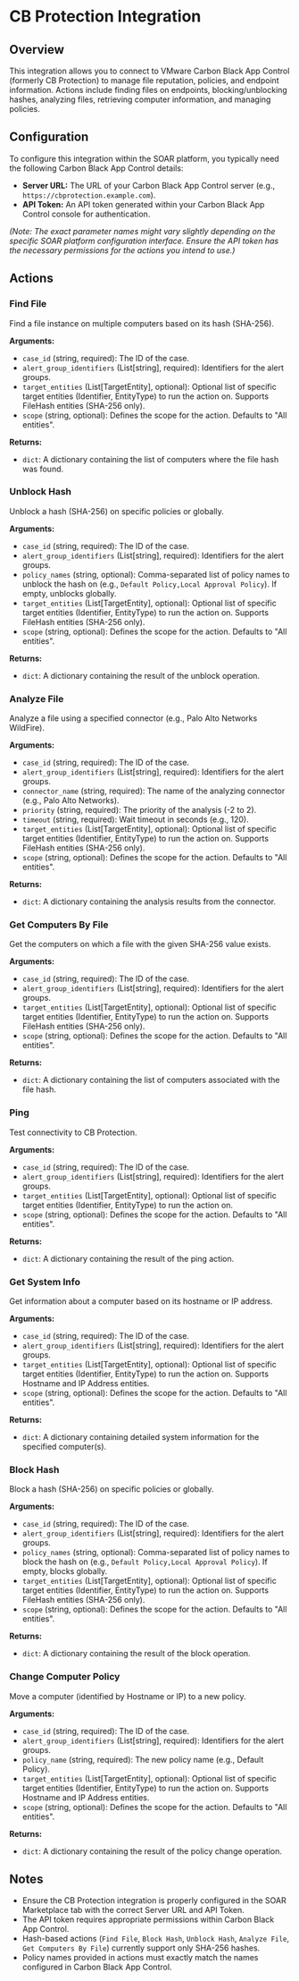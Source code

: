 # CB Protection Integration

## Overview

This integration allows you to connect to VMware Carbon Black App Control (formerly CB Protection) to manage file reputation, policies, and endpoint information. Actions include finding files on endpoints, blocking/unblocking hashes, analyzing files, retrieving computer information, and managing policies.

## Configuration

To configure this integration within the SOAR platform, you typically need the following Carbon Black App Control details:

*   **Server URL:** The URL of your Carbon Black App Control server (e.g., `https://cbprotection.example.com`).
*   **API Token:** An API token generated within your Carbon Black App Control console for authentication.

*(Note: The exact parameter names might vary slightly depending on the specific SOAR platform configuration interface. Ensure the API token has the necessary permissions for the actions you intend to use.)*

## Actions

### Find File

Find a file instance on multiple computers based on its hash (SHA-256).

**Arguments:**

*   `case_id` (string, required): The ID of the case.
*   `alert_group_identifiers` (List[string], required): Identifiers for the alert groups.
*   `target_entities` (List[TargetEntity], optional): Optional list of specific target entities (Identifier, EntityType) to run the action on. Supports FileHash entities (SHA-256 only).
*   `scope` (string, optional): Defines the scope for the action. Defaults to "All entities".

**Returns:**

*   `dict`: A dictionary containing the list of computers where the file hash was found.

### Unblock Hash

Unblock a hash (SHA-256) on specific policies or globally.

**Arguments:**

*   `case_id` (string, required): The ID of the case.
*   `alert_group_identifiers` (List[string], required): Identifiers for the alert groups.
*   `policy_names` (string, optional): Comma-separated list of policy names to unblock the hash on (e.g., `Default Policy,Local Approval Policy`). If empty, unblocks globally.
*   `target_entities` (List[TargetEntity], optional): Optional list of specific target entities (Identifier, EntityType) to run the action on. Supports FileHash entities (SHA-256 only).
*   `scope` (string, optional): Defines the scope for the action. Defaults to "All entities".

**Returns:**

*   `dict`: A dictionary containing the result of the unblock operation.

### Analyze File

Analyze a file using a specified connector (e.g., Palo Alto Networks WildFire).

**Arguments:**

*   `case_id` (string, required): The ID of the case.
*   `alert_group_identifiers` (List[string], required): Identifiers for the alert groups.
*   `connector_name` (string, required): The name of the analyzing connector (e.g., Palo Alto Networks).
*   `priority` (string, required): The priority of the analysis (-2 to 2).
*   `timeout` (string, required): Wait timeout in seconds (e.g., 120).
*   `target_entities` (List[TargetEntity], optional): Optional list of specific target entities (Identifier, EntityType) to run the action on. Supports FileHash entities (SHA-256 only).
*   `scope` (string, optional): Defines the scope for the action. Defaults to "All entities".

**Returns:**

*   `dict`: A dictionary containing the analysis results from the connector.

### Get Computers By File

Get the computers on which a file with the given SHA-256 value exists.

**Arguments:**

*   `case_id` (string, required): The ID of the case.
*   `alert_group_identifiers` (List[string], required): Identifiers for the alert groups.
*   `target_entities` (List[TargetEntity], optional): Optional list of specific target entities (Identifier, EntityType) to run the action on. Supports FileHash entities (SHA-256 only).
*   `scope` (string, optional): Defines the scope for the action. Defaults to "All entities".

**Returns:**

*   `dict`: A dictionary containing the list of computers associated with the file hash.

### Ping

Test connectivity to CB Protection.

**Arguments:**

*   `case_id` (string, required): The ID of the case.
*   `alert_group_identifiers` (List[string], required): Identifiers for the alert groups.
*   `target_entities` (List[TargetEntity], optional): Optional list of specific target entities (Identifier, EntityType) to run the action on.
*   `scope` (string, optional): Defines the scope for the action. Defaults to "All entities".

**Returns:**

*   `dict`: A dictionary containing the result of the ping action.

### Get System Info

Get information about a computer based on its hostname or IP address.

**Arguments:**

*   `case_id` (string, required): The ID of the case.
*   `alert_group_identifiers` (List[string], required): Identifiers for the alert groups.
*   `target_entities` (List[TargetEntity], optional): Optional list of specific target entities (Identifier, EntityType) to run the action on. Supports Hostname and IP Address entities.
*   `scope` (string, optional): Defines the scope for the action. Defaults to "All entities".

**Returns:**

*   `dict`: A dictionary containing detailed system information for the specified computer(s).

### Block Hash

Block a hash (SHA-256) on specific policies or globally.

**Arguments:**

*   `case_id` (string, required): The ID of the case.
*   `alert_group_identifiers` (List[string], required): Identifiers for the alert groups.
*   `policy_names` (string, optional): Comma-separated list of policy names to block the hash on (e.g., `Default Policy,Local Approval Policy`). If empty, blocks globally.
*   `target_entities` (List[TargetEntity], optional): Optional list of specific target entities (Identifier, EntityType) to run the action on. Supports FileHash entities (SHA-256 only).
*   `scope` (string, optional): Defines the scope for the action. Defaults to "All entities".

**Returns:**

*   `dict`: A dictionary containing the result of the block operation.

### Change Computer Policy

Move a computer (identified by Hostname or IP) to a new policy.

**Arguments:**

*   `case_id` (string, required): The ID of the case.
*   `alert_group_identifiers` (List[string], required): Identifiers for the alert groups.
*   `policy_name` (string, required): The new policy name (e.g., Default Policy).
*   `target_entities` (List[TargetEntity], optional): Optional list of specific target entities (Identifier, EntityType) to run the action on. Supports Hostname and IP Address entities.
*   `scope` (string, optional): Defines the scope for the action. Defaults to "All entities".

**Returns:**

*   `dict`: A dictionary containing the result of the policy change operation.

## Notes

*   Ensure the CB Protection integration is properly configured in the SOAR Marketplace tab with the correct Server URL and API Token.
*   The API token requires appropriate permissions within Carbon Black App Control.
*   Hash-based actions (`Find File`, `Block Hash`, `Unblock Hash`, `Analyze File`, `Get Computers By File`) currently support only SHA-256 hashes.
*   Policy names provided in actions must exactly match the names configured in Carbon Black App Control.
